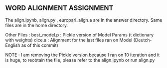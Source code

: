 ## WORD ALIGNMENT ASSIGNMENT


The align.ipynb, align.py , europarl_align.a are in the answer directory. Same files are in the home directory. 


Other Files : 
best_model.p : Pickle version of Model  Params (t dictionary with weights)
dice.a : Alignment for the last files ran on Model (Deutch-English as of this commit)

NOTE : I am removing the Pickle version because I ran on 10 iteration and it is huge, to reobtain the file, please refer to the align.ipynb or run align.py
